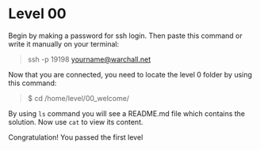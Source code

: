 # Level 00
Begin by making a password for ssh login.
Then paste this command or write it manually on your terminal:
> ssh -p 19198 yourname@warchall.net

Now that you are connected, you need to locate the level 0 folder by using this command:
> $ cd /home/level/00_welcome/

By using `ls` command you will see a README.md file which contains the solution.
Now use `cat` to view its content.

Congratulation! You passed the first level
